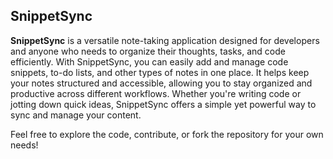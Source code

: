 ## SnippetSync

**SnippetSync** is a versatile note-taking application designed for developers and anyone who needs to organize their thoughts, tasks, and code efficiently. With SnippetSync, you can easily add and manage code snippets, to-do lists, and other types of notes in one place. It helps keep your notes structured and accessible, allowing you to stay organized and productive across different workflows. Whether you're writing code or jotting down quick ideas, SnippetSync offers a simple yet powerful way to sync and manage your content.

Feel free to explore the code, contribute, or fork the repository for your own needs!
